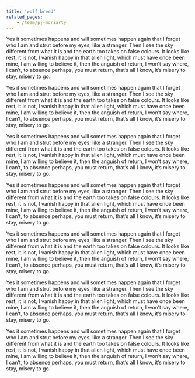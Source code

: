 ```yaml
---
title: 'wolf breed'
related_pages:
    - /team/pj-moriarty
---
```


Yes it sometimes happens and will sometimes happen again that I forget who I am and strut before my eyes, like a stranger. Then I see the sky different from what it is and the earth too takes on false colours. It looks like rest, it is not, I vanish happy in that alien light, which must have once been mine, I am willing to believe it, then the anguish of return, I won’t say where, I can’t, to absence perhaps, you must return, that’s all I know, it’s misery to stay, misery to go. 

Yes it sometimes happens and will sometimes happen again that I forget who I am and strut before my eyes, like a stranger. Then I see the sky different from what it is and the earth too takes on false colours. It looks like rest, it is not, I vanish happy in that alien light, which must have once been mine, I am willing to believe it, then the anguish of return, I won’t say where, I can’t, to absence perhaps, you must return, that’s all I know, it’s misery to stay, misery to go. 

Yes it sometimes happens and will sometimes happen again that I forget who I am and strut before my eyes, like a stranger. Then I see the sky different from what it is and the earth too takes on false colours. It looks like rest, it is not, I vanish happy in that alien light, which must have once been mine, I am willing to believe it, then the anguish of return, I won’t say where, I can’t, to absence perhaps, you must return, that’s all I know, it’s misery to stay, misery to go. 

Yes it sometimes happens and will sometimes happen again that I forget who I am and strut before my eyes, like a stranger. Then I see the sky different from what it is and the earth too takes on false colours. It looks like rest, it is not, I vanish happy in that alien light, which must have once been mine, I am willing to believe it, then the anguish of return, I won’t say where, I can’t, to absence perhaps, you must return, that’s all I know, it’s misery to stay, misery to go. 

Yes it sometimes happens and will sometimes happen again that I forget who I am and strut before my eyes, like a stranger. Then I see the sky different from what it is and the earth too takes on false colours. It looks like rest, it is not, I vanish happy in that alien light, which must have once been mine, I am willing to believe it, then the anguish of return, I won’t say where, I can’t, to absence perhaps, you must return, that’s all I know, it’s misery to stay, misery to go. 

Yes it sometimes happens and will sometimes happen again that I forget who I am and strut before my eyes, like a stranger. Then I see the sky different from what it is and the earth too takes on false colours. It looks like rest, it is not, I vanish happy in that alien light, which must have once been mine, I am willing to believe it, then the anguish of return, I won’t say where, I can’t, to absence perhaps, you must return, that’s all I know, it’s misery to stay, misery to go. 

Yes it sometimes happens and will sometimes happen again that I forget who I am and strut before my eyes, like a stranger. Then I see the sky different from what it is and the earth too takes on false colours. It looks like rest, it is not, I vanish happy in that alien light, which must have once been mine, I am willing to believe it, then the anguish of return, I won’t say where, I can’t, to absence perhaps, you must return, that’s all I know, it’s misery to stay, misery to go. 